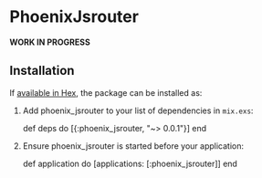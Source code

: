 # PhoenixJsrouter

**WORK IN PROGRESS**

## Installation

If [available in Hex](https://hex.pm/docs/publish), the package can be installed as:

  1. Add phoenix_jsrouter to your list of dependencies in `mix.exs`:

        def deps do
          [{:phoenix_jsrouter, "~> 0.0.1"}]
        end

  2. Ensure phoenix_jsrouter is started before your application:

        def application do
          [applications: [:phoenix_jsrouter]]
        end
